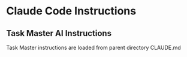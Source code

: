 # Claude Code Instructions

## Task Master AI Instructions
Task Master instructions are loaded from parent directory CLAUDE.md
